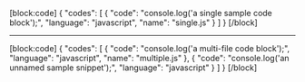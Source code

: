 
[block:code]
{
  "codes": [
    {
      "code": "console.log('a single sample code block');",
      "language": "javascript",
      "name": "single.js"
    }
  ]
}
[/block]

---

[block:code]
{
  "codes": [
    {
      "code": "console.log('a multi-file code block');",
      "language": "javascript",
      "name": "multiple.js"
    },
    {
      "code": "console.log('an unnamed sample snippet');",
      "language": "javascript"
    }
  ]
}
[/block]
